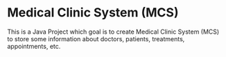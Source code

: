 #  Medical Clinic System (MCS) 
This is a Java Project which goal is to create Medical Clinic System (MCS) to store some information about doctors, patients, treatments, appointments, etc.
